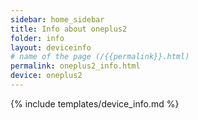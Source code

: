 ```yaml
---
sidebar: home_sidebar
title: Info about oneplus2
folder: info
layout: deviceinfo
# name of the page (/{{permalink}}.html)
permalink: oneplus2_info.html
device: oneplus2
---
```

{% include templates/device_info.md %}

